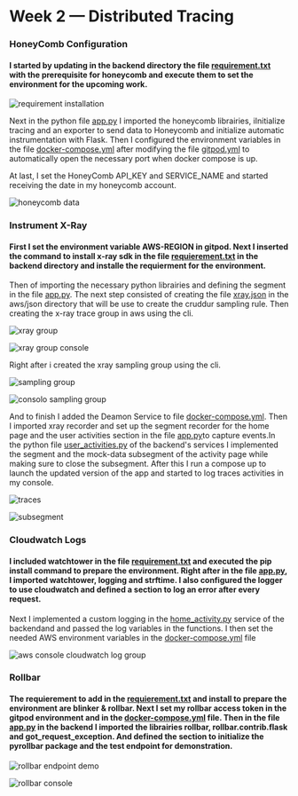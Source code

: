 # Week 2 — Distributed Tracing

### HoneyComb Configuration

#### I started by updating in the backend directory the file [requirement.txt](https://github.com/vilt23/aws-bootcamp-cruddur-2023/blob/main/backend-flask/requirements.txt) with the prerequisite for honeycomb and execute them to set the environment for the upcoming work.
![requirement installation](assets/Week2/Week%202%20-%20requirement%20install.png)

Next in the python file [app.py](https://github.com/vilt23/aws-bootcamp-cruddur-2023/blob/main/backend-flask/app.py) I imported the honeycomb librairies, iInitialize tracing and an exporter to send data to Honeycomb and initialize automatic instrumentation with Flask. Then I configured the environment variables in the file [docker-compose.yml](https://github.com/vilt23/aws-bootcamp-cruddur-2023/blob/main/docker-compose.yml) after modifying the file [gitpod.yml](https://github.com/vilt23/aws-bootcamp-cruddur-2023/blob/main/.gitpod.yml) to automatically open the necessary port when docker compose is up.

At last, I set the HoneyComb API_KEY and SERVICE_NAME and started receiving the date in my honeycomb account.

![honeycomb data](assets/Week2/Week%202%20-%20Honeycomb%20data.png)

### Instrument X-Ray

#### First I set the environment variable AWS-REGION in gitpod. Next I inserted the command to install x-ray sdk in the file [requierement.txt](https://github.com/vilt23/aws-bootcamp-cruddur-2023/blob/main/backend-flask/requirements.txt) in the backend directory and installe the requierment for the environment.
Then of importing the necessary python librairies and defining the segment in the file [app.py](https://github.com/vilt23/aws-bootcamp-cruddur-2023/blob/main/backend-flask/app.py).
The next step consisted of creating the file [xray.json](https://github.com/vilt23/aws-bootcamp-cruddur-2023/blob/main/aws/json/xray.json) in the aws/json directory that will be use to create the cruddur sampling rule. Then creating the x-ray trace group in aws using the cli.

![xray group](assets/Week2/Week%202%20-%20create%20aws%20service%20group.png)

![xray group console](assets/Week2/Week%202%20-%20AWS%20xray%20trace%20group.png)

Right after i created the xray sampling group using the cli.

![sampling group](assets/Week2/Week%202%20-%20Sample%20group.png)

![consolo sampling group](assets/Week2/Week%202%20-%20Console%20Sample%20group.png)

 And to finish I added the Deamon Service to file [docker-compose.yml](https://github.com/omenking/aws-bootcamp-cruddur-2023/blob/week-2-rollbar/docker-compose.yml). Then I imported xray recorder and set up the segment recorder for the home page and the user activities section in the file [app.py](https://github.com/vilt23/aws-bootcamp-cruddur-2023/blob/main/backend-flask/app.py)to capture events.In the python file [user_activities.py](https://github.com/vilt23/aws-bootcamp-cruddur-2023/blob/main/backend-flask/services/user_activities.py) of the backend's services I implemented the segment and the mock-data subsegment of the activity page while making sure to close the subsegment. After this I run a compose up to launch the updated version of the app and started to log traces activities in my console.
 
 ![traces](assets/Week2/Week%202%20-%20Console%20xray%20traces.png)
 
 
 ![subsegment](assets/Week2/Week%202%20-%20xray%20user%20activity%20sub%20segment.png)
 
 
### Cloudwatch Logs

#### I included watchtower in the file [requirement.txt](https://github.com/vilt23/aws-bootcamp-cruddur-2023/blob/main/backend-flask/requirements.txt) and executed the pip install command to prepare the environment. Right after in the file [app.py](https://github.com/vilt23/aws-bootcamp-cruddur-2023/blob/main/backend-flask/app.py), I imported watchtower, logging and strftime. I also configured the logger to use cloudwatch and defined a section to log an error after every request. 
Next I implemented a custom logging in the [home_activity.py](https://github.com/vilt23/aws-bootcamp-cruddur-2023/blob/main/backend-flask/services/home_activities.py) service of the backendand and passed the log variables in the functions. I then set the needed AWS environment variables in the [docker-compose.yml](https://github.com/vilt23/aws-bootcamp-cruddur-2023/blob/main/docker-compose.yml) file

![aws console cloudwatch log group](assets/Week2/Week%202%20-%20Cloudwatch%20log%20group.png)

### Rollbar

#### The requierement to add in the [requierement.txt]() and install to prepare the environment are blinker & rollbar. Next I set my rollbar access token in the gitpod environment and in the [docker-compose.yml]() file. Then in the file [app.py]() in the backend I imported the librairies rollbar, rollbar.contrib.flask and got_request_exception. And defined the section to initialize the pyrollbar package and the test endpoint for demonstration.

![rollbar endpoint demo](assets/Week2/Week%202%20-%20Rollbar%20backend%20test.png)

![rollbar console](assets/Week2/Week%202%20-%20Rollbar%20console.png)
